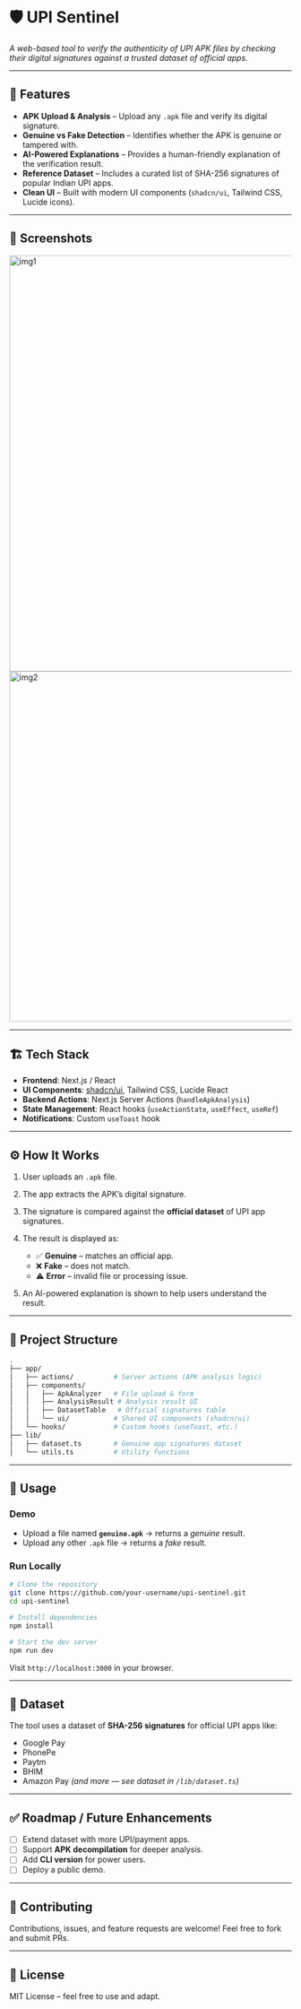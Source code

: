 # 🛡️ UPI Sentinel

*A web-based tool to verify the authenticity of UPI APK files by checking their digital signatures against a trusted dataset of official apps.*

---

## 🚀 Features

* **APK Upload & Analysis** – Upload any `.apk` file and verify its digital signature.
* **Genuine vs Fake Detection** – Identifies whether the APK is genuine or tampered with.
* **AI-Powered Explanations** – Provides a human-friendly explanation of the verification result.
* **Reference Dataset** – Includes a curated list of SHA-256 signatures of popular Indian UPI apps.
* **Clean UI** – Built with modern UI components (`shadcn/ui`, Tailwind CSS, Lucide icons).

---

## 📸 Screenshots

<img width="1066" height="742" alt="img1" src="https://github.com/user-attachments/assets/c91a3c2e-478b-4e45-8c13-f0dd0d4fad0c" />
<img width="1037" height="625" alt="img2" src="https://github.com/user-attachments/assets/c840b493-e358-41ec-a398-36ef55cf8a03" />


---

## 🏗️ Tech Stack

* **Frontend**: Next.js / React
* **UI Components**: [shadcn/ui](https://ui.shadcn.com/), Tailwind CSS, Lucide React
* **Backend Actions**: Next.js Server Actions (`handleApkAnalysis`)
* **State Management**: React hooks (`useActionState`, `useEffect`, `useRef`)
* **Notifications**: Custom `useToast` hook

---

## ⚙️ How It Works

1. User uploads an `.apk` file.
2. The app extracts the APK’s digital signature.
3. The signature is compared against the **official dataset** of UPI app signatures.
4. The result is displayed as:

   * ✅ **Genuine** – matches an official app.
   * ❌ **Fake** – does not match.
   * ⚠️ **Error** – invalid file or processing issue.
5. An AI-powered explanation is shown to help users understand the result.

---

## 📂 Project Structure

```bash
.
├── app/
│   ├── actions/          # Server actions (APK analysis logic)
│   ├── components/
│   │   ├── ApkAnalyzer   # File upload & form
│   │   ├── AnalysisResult # Analysis result UI
│   │   ├── DatasetTable   # Official signatures table
│   │   └── ui/           # Shared UI components (shadcn/ui)
│   └── hooks/            # Custom hooks (useToast, etc.)
├── lib/
│   ├── dataset.ts        # Genuine app signatures dataset
│   └── utils.ts          # Utility functions
```

---

## 📖 Usage

### Demo

* Upload a file named **`genuine.apk`** → returns a *genuine* result.
* Upload any other `.apk` file → returns a *fake* result.

### Run Locally

```bash
# Clone the repository
git clone https://github.com/your-username/upi-sentinel.git
cd upi-sentinel

# Install dependencies
npm install

# Start the dev server
npm run dev
```

Visit `http://localhost:3000` in your browser.

---

## 📜 Dataset

The tool uses a dataset of **SHA-256 signatures** for official UPI apps like:

* Google Pay
* PhonePe
* Paytm
* BHIM
* Amazon Pay
  *(and more — see dataset in `/lib/dataset.ts`)*

---

## ✅ Roadmap / Future Enhancements

* [ ] Extend dataset with more UPI/payment apps.
* [ ] Support **APK decompilation** for deeper analysis.
* [ ] Add **CLI version** for power users.
* [ ] Deploy a public demo.

---

## 🤝 Contributing

Contributions, issues, and feature requests are welcome!
Feel free to fork and submit PRs.

---

## 📜 License

MIT License – feel free to use and adapt.
